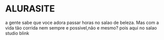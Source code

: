 # ALURASITE



a gente sabe que voce adora passar horas no salao de beleza.
Mas com a vida tão corrida nem sempre e possivel,não e mesmo?
pois aqui no salao studio blink
